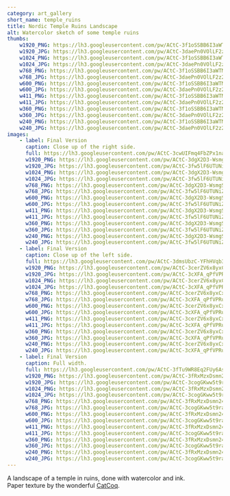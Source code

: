 ```yaml
---
category: art_gallery
short_name: temple_ruins
title: Nordic Temple Ruins Landscape
alt: Watercolor sketch of some temple ruins
thumbs:
    w1920_PNG: https://lh3.googleusercontent.com/pw/ACtC-3f1oSSBB6I3aWTM2p4Jtbxow8DOZhaiv1AA8e_qs9NJuSuzDAVOVC7xuWuP8DIIknLBZgYoSPMeiRcjEpCbdqatH9Y-Xdw0RiI8qwzUtyesKWj4-d8nyVeB4LIkDJRArWQNQb6iA66qZhRmddu7mfhX=w355
    w1920_JPG: https://lh3.googleusercontent.com/pw/ACtC-3daePn0VOlLF2z2lNnavjwJG_kSvvjS_5zA1DmdM3HoLkovuy66E3ja73Sr2wTz7JihBBLNfGVxTwDfe3oNQNo4AOMdqn0HJ_ZFaGUyS4RWC2JE6UcPbsqrlJFeOds2Tlxlk4QRMsFmpzJejwBuZzhJ=w355
    w1024_PNG: https://lh3.googleusercontent.com/pw/ACtC-3f1oSSBB6I3aWTM2p4Jtbxow8DOZhaiv1AA8e_qs9NJuSuzDAVOVC7xuWuP8DIIknLBZgYoSPMeiRcjEpCbdqatH9Y-Xdw0RiI8qwzUtyesKWj4-d8nyVeB4LIkDJRArWQNQb6iA66qZhRmddu7mfhX=w284
    w1024_JPG: https://lh3.googleusercontent.com/pw/ACtC-3daePn0VOlLF2z2lNnavjwJG_kSvvjS_5zA1DmdM3HoLkovuy66E3ja73Sr2wTz7JihBBLNfGVxTwDfe3oNQNo4AOMdqn0HJ_ZFaGUyS4RWC2JE6UcPbsqrlJFeOds2Tlxlk4QRMsFmpzJejwBuZzhJ=w284
    w768_PNG: https://lh3.googleusercontent.com/pw/ACtC-3f1oSSBB6I3aWTM2p4Jtbxow8DOZhaiv1AA8e_qs9NJuSuzDAVOVC7xuWuP8DIIknLBZgYoSPMeiRcjEpCbdqatH9Y-Xdw0RiI8qwzUtyesKWj4-d8nyVeB4LIkDJRArWQNQb6iA66qZhRmddu7mfhX=w213
    w768_JPG: https://lh3.googleusercontent.com/pw/ACtC-3daePn0VOlLF2z2lNnavjwJG_kSvvjS_5zA1DmdM3HoLkovuy66E3ja73Sr2wTz7JihBBLNfGVxTwDfe3oNQNo4AOMdqn0HJ_ZFaGUyS4RWC2JE6UcPbsqrlJFeOds2Tlxlk4QRMsFmpzJejwBuZzhJ=w213
    w600_PNG: https://lh3.googleusercontent.com/pw/ACtC-3f1oSSBB6I3aWTM2p4Jtbxow8DOZhaiv1AA8e_qs9NJuSuzDAVOVC7xuWuP8DIIknLBZgYoSPMeiRcjEpCbdqatH9Y-Xdw0RiI8qwzUtyesKWj4-d8nyVeB4LIkDJRArWQNQb6iA66qZhRmddu7mfhX=w166
    w600_JPG: https://lh3.googleusercontent.com/pw/ACtC-3daePn0VOlLF2z2lNnavjwJG_kSvvjS_5zA1DmdM3HoLkovuy66E3ja73Sr2wTz7JihBBLNfGVxTwDfe3oNQNo4AOMdqn0HJ_ZFaGUyS4RWC2JE6UcPbsqrlJFeOds2Tlxlk4QRMsFmpzJejwBuZzhJ=w166
    w411_PNG: https://lh3.googleusercontent.com/pw/ACtC-3f1oSSBB6I3aWTM2p4Jtbxow8DOZhaiv1AA8e_qs9NJuSuzDAVOVC7xuWuP8DIIknLBZgYoSPMeiRcjEpCbdqatH9Y-Xdw0RiI8qwzUtyesKWj4-d8nyVeB4LIkDJRArWQNQb6iA66qZhRmddu7mfhX=w114
    w411_JPG: https://lh3.googleusercontent.com/pw/ACtC-3daePn0VOlLF2z2lNnavjwJG_kSvvjS_5zA1DmdM3HoLkovuy66E3ja73Sr2wTz7JihBBLNfGVxTwDfe3oNQNo4AOMdqn0HJ_ZFaGUyS4RWC2JE6UcPbsqrlJFeOds2Tlxlk4QRMsFmpzJejwBuZzhJ=w114
    w360_PNG: https://lh3.googleusercontent.com/pw/ACtC-3f1oSSBB6I3aWTM2p4Jtbxow8DOZhaiv1AA8e_qs9NJuSuzDAVOVC7xuWuP8DIIknLBZgYoSPMeiRcjEpCbdqatH9Y-Xdw0RiI8qwzUtyesKWj4-d8nyVeB4LIkDJRArWQNQb6iA66qZhRmddu7mfhX=w100
    w360_JPG: https://lh3.googleusercontent.com/pw/ACtC-3daePn0VOlLF2z2lNnavjwJG_kSvvjS_5zA1DmdM3HoLkovuy66E3ja73Sr2wTz7JihBBLNfGVxTwDfe3oNQNo4AOMdqn0HJ_ZFaGUyS4RWC2JE6UcPbsqrlJFeOds2Tlxlk4QRMsFmpzJejwBuZzhJ=w100
    w240_PNG: https://lh3.googleusercontent.com/pw/ACtC-3f1oSSBB6I3aWTM2p4Jtbxow8DOZhaiv1AA8e_qs9NJuSuzDAVOVC7xuWuP8DIIknLBZgYoSPMeiRcjEpCbdqatH9Y-Xdw0RiI8qwzUtyesKWj4-d8nyVeB4LIkDJRArWQNQb6iA66qZhRmddu7mfhX=w66
    w240_JPG: https://lh3.googleusercontent.com/pw/ACtC-3daePn0VOlLF2z2lNnavjwJG_kSvvjS_5zA1DmdM3HoLkovuy66E3ja73Sr2wTz7JihBBLNfGVxTwDfe3oNQNo4AOMdqn0HJ_ZFaGUyS4RWC2JE6UcPbsqrlJFeOds2Tlxlk4QRMsFmpzJejwBuZzhJ=w66
images:
    - label: Final Version
      caption: Close up of the right side.
      full: https://lh3.googleusercontent.com/pw/ACtC-3cwUIFmq4FbZPx1nayL5r27iVLySdgT-_85qp5IdWn5VPN6nOVWlzpYxHOgWIqb7SwUvB33D5wgV6zQAEzVk9AF_s22onL6wdav6lu3PRmKAWUV3Dou8rP3z6lfBrDKb_d3OWVjlJyv6aMQZM4XzdWn=w1080
      w1920_PNG: https://lh3.googleusercontent.com/pw/ACtC-3dgX2D3-WsmgSngyWqMUaLvrKljzOdKKq4ZhcvMiKU7lTRnEmtNVd39QH1AzIfBuL6dQYYK5rLnDaFe7hYqbU7gkFhjxkqtEq00SmR_XWJNw1eJVUATMkXIMBoH4a1ASDR8GE7iQrhwkw297mcywtrW=w850
      w1920_JPG: https://lh3.googleusercontent.com/pw/ACtC-3fw5lF6UTUNiZU_R5RiPWwrvkDlStyR8ETyymnGzqYRfoeIEyRwB9zB4EzZOaoRpvAH6yPcSjRuZFepP7s71xqshjcHZ__llDetMdSZxLYblQaZ56sqfQPC_hQcfDes-_YEMPIxZi9HnkubxdQ6V1OJ=w850
      w1024_PNG: https://lh3.googleusercontent.com/pw/ACtC-3dgX2D3-WsmgSngyWqMUaLvrKljzOdKKq4ZhcvMiKU7lTRnEmtNVd39QH1AzIfBuL6dQYYK5rLnDaFe7hYqbU7gkFhjxkqtEq00SmR_XWJNw1eJVUATMkXIMBoH4a1ASDR8GE7iQrhwkw297mcywtrW=w711
      w1024_JPG: https://lh3.googleusercontent.com/pw/ACtC-3fw5lF6UTUNiZU_R5RiPWwrvkDlStyR8ETyymnGzqYRfoeIEyRwB9zB4EzZOaoRpvAH6yPcSjRuZFepP7s71xqshjcHZ__llDetMdSZxLYblQaZ56sqfQPC_hQcfDes-_YEMPIxZi9HnkubxdQ6V1OJ=w711
      w768_PNG: https://lh3.googleusercontent.com/pw/ACtC-3dgX2D3-WsmgSngyWqMUaLvrKljzOdKKq4ZhcvMiKU7lTRnEmtNVd39QH1AzIfBuL6dQYYK5rLnDaFe7hYqbU7gkFhjxkqtEq00SmR_XWJNw1eJVUATMkXIMBoH4a1ASDR8GE7iQrhwkw297mcywtrW=w533
      w768_JPG: https://lh3.googleusercontent.com/pw/ACtC-3fw5lF6UTUNiZU_R5RiPWwrvkDlStyR8ETyymnGzqYRfoeIEyRwB9zB4EzZOaoRpvAH6yPcSjRuZFepP7s71xqshjcHZ__llDetMdSZxLYblQaZ56sqfQPC_hQcfDes-_YEMPIxZi9HnkubxdQ6V1OJ=w533
      w600_PNG: https://lh3.googleusercontent.com/pw/ACtC-3dgX2D3-WsmgSngyWqMUaLvrKljzOdKKq4ZhcvMiKU7lTRnEmtNVd39QH1AzIfBuL6dQYYK5rLnDaFe7hYqbU7gkFhjxkqtEq00SmR_XWJNw1eJVUATMkXIMBoH4a1ASDR8GE7iQrhwkw297mcywtrW=w416
      w600_JPG: https://lh3.googleusercontent.com/pw/ACtC-3fw5lF6UTUNiZU_R5RiPWwrvkDlStyR8ETyymnGzqYRfoeIEyRwB9zB4EzZOaoRpvAH6yPcSjRuZFepP7s71xqshjcHZ__llDetMdSZxLYblQaZ56sqfQPC_hQcfDes-_YEMPIxZi9HnkubxdQ6V1OJ=w416
      w411_PNG: https://lh3.googleusercontent.com/pw/ACtC-3dgX2D3-WsmgSngyWqMUaLvrKljzOdKKq4ZhcvMiKU7lTRnEmtNVd39QH1AzIfBuL6dQYYK5rLnDaFe7hYqbU7gkFhjxkqtEq00SmR_XWJNw1eJVUATMkXIMBoH4a1ASDR8GE7iQrhwkw297mcywtrW=w285
      w411_JPG: https://lh3.googleusercontent.com/pw/ACtC-3fw5lF6UTUNiZU_R5RiPWwrvkDlStyR8ETyymnGzqYRfoeIEyRwB9zB4EzZOaoRpvAH6yPcSjRuZFepP7s71xqshjcHZ__llDetMdSZxLYblQaZ56sqfQPC_hQcfDes-_YEMPIxZi9HnkubxdQ6V1OJ=w285
      w360_PNG: https://lh3.googleusercontent.com/pw/ACtC-3dgX2D3-WsmgSngyWqMUaLvrKljzOdKKq4ZhcvMiKU7lTRnEmtNVd39QH1AzIfBuL6dQYYK5rLnDaFe7hYqbU7gkFhjxkqtEq00SmR_XWJNw1eJVUATMkXIMBoH4a1ASDR8GE7iQrhwkw297mcywtrW=w250
      w360_JPG: https://lh3.googleusercontent.com/pw/ACtC-3fw5lF6UTUNiZU_R5RiPWwrvkDlStyR8ETyymnGzqYRfoeIEyRwB9zB4EzZOaoRpvAH6yPcSjRuZFepP7s71xqshjcHZ__llDetMdSZxLYblQaZ56sqfQPC_hQcfDes-_YEMPIxZi9HnkubxdQ6V1OJ=w250
      w240_PNG: https://lh3.googleusercontent.com/pw/ACtC-3dgX2D3-WsmgSngyWqMUaLvrKljzOdKKq4ZhcvMiKU7lTRnEmtNVd39QH1AzIfBuL6dQYYK5rLnDaFe7hYqbU7gkFhjxkqtEq00SmR_XWJNw1eJVUATMkXIMBoH4a1ASDR8GE7iQrhwkw297mcywtrW=w166
      w240_JPG: https://lh3.googleusercontent.com/pw/ACtC-3fw5lF6UTUNiZU_R5RiPWwrvkDlStyR8ETyymnGzqYRfoeIEyRwB9zB4EzZOaoRpvAH6yPcSjRuZFepP7s71xqshjcHZ__llDetMdSZxLYblQaZ56sqfQPC_hQcfDes-_YEMPIxZi9HnkubxdQ6V1OJ=w166
    - label: Final Version
      caption: Close up of the left side.
      full: https://lh3.googleusercontent.com/pw/ACtC-3dmsUbzC-YFhHVqb3WEzOEfRqVZcakV_oIU-klbU4bn7Te3cHkKrKKfAAXzYvuHc-qk4UTYHmpeYAr12JPVZj3qnnbtnKnsbz9B5ZhoJddVhSXyDINzXrA0LORHJFTvmKuaBlfLB6oOLemXX1eQof48=w1080
      w1920_PNG: https://lh3.googleusercontent.com/pw/ACtC-3cerZV6x8yxCxNofQwQhouzNkEWUvAK0yR5_UQs7FdVMeFtwRbf-7cBv_MBf7MwOT79L8HzyjJBprbnNdQwdWn75-_aoQP0TnDUX4IViqQPxmvD8P8bpuSrH_H7xGekWc4H-yVM7Cd3_BEde9VaYkcL=w850
      w1920_JPG: https://lh3.googleusercontent.com/pw/ACtC-3cXFA_qPfVPRuAdcWh4mdpXuxG4Zn3rm65PQ4YDCvDZYqChxr12je4UQGOsXtO-aHeL-T-vR18ZBy01mYLFc-xoaojUu0PwK6nxbtAlEOS2heC47lYw76_KdIYXIrmzftJ3CgKI6YUrvy-1z37ePvhT=w850
      w1024_PNG: https://lh3.googleusercontent.com/pw/ACtC-3cerZV6x8yxCxNofQwQhouzNkEWUvAK0yR5_UQs7FdVMeFtwRbf-7cBv_MBf7MwOT79L8HzyjJBprbnNdQwdWn75-_aoQP0TnDUX4IViqQPxmvD8P8bpuSrH_H7xGekWc4H-yVM7Cd3_BEde9VaYkcL=w711
      w1024_JPG: https://lh3.googleusercontent.com/pw/ACtC-3cXFA_qPfVPRuAdcWh4mdpXuxG4Zn3rm65PQ4YDCvDZYqChxr12je4UQGOsXtO-aHeL-T-vR18ZBy01mYLFc-xoaojUu0PwK6nxbtAlEOS2heC47lYw76_KdIYXIrmzftJ3CgKI6YUrvy-1z37ePvhT=w711
      w768_PNG: https://lh3.googleusercontent.com/pw/ACtC-3cerZV6x8yxCxNofQwQhouzNkEWUvAK0yR5_UQs7FdVMeFtwRbf-7cBv_MBf7MwOT79L8HzyjJBprbnNdQwdWn75-_aoQP0TnDUX4IViqQPxmvD8P8bpuSrH_H7xGekWc4H-yVM7Cd3_BEde9VaYkcL=w533
      w768_JPG: https://lh3.googleusercontent.com/pw/ACtC-3cXFA_qPfVPRuAdcWh4mdpXuxG4Zn3rm65PQ4YDCvDZYqChxr12je4UQGOsXtO-aHeL-T-vR18ZBy01mYLFc-xoaojUu0PwK6nxbtAlEOS2heC47lYw76_KdIYXIrmzftJ3CgKI6YUrvy-1z37ePvhT=w533
      w600_PNG: https://lh3.googleusercontent.com/pw/ACtC-3cerZV6x8yxCxNofQwQhouzNkEWUvAK0yR5_UQs7FdVMeFtwRbf-7cBv_MBf7MwOT79L8HzyjJBprbnNdQwdWn75-_aoQP0TnDUX4IViqQPxmvD8P8bpuSrH_H7xGekWc4H-yVM7Cd3_BEde9VaYkcL=w416
      w600_JPG: https://lh3.googleusercontent.com/pw/ACtC-3cXFA_qPfVPRuAdcWh4mdpXuxG4Zn3rm65PQ4YDCvDZYqChxr12je4UQGOsXtO-aHeL-T-vR18ZBy01mYLFc-xoaojUu0PwK6nxbtAlEOS2heC47lYw76_KdIYXIrmzftJ3CgKI6YUrvy-1z37ePvhT=w416
      w411_PNG: https://lh3.googleusercontent.com/pw/ACtC-3cerZV6x8yxCxNofQwQhouzNkEWUvAK0yR5_UQs7FdVMeFtwRbf-7cBv_MBf7MwOT79L8HzyjJBprbnNdQwdWn75-_aoQP0TnDUX4IViqQPxmvD8P8bpuSrH_H7xGekWc4H-yVM7Cd3_BEde9VaYkcL=w285
      w411_JPG: https://lh3.googleusercontent.com/pw/ACtC-3cXFA_qPfVPRuAdcWh4mdpXuxG4Zn3rm65PQ4YDCvDZYqChxr12je4UQGOsXtO-aHeL-T-vR18ZBy01mYLFc-xoaojUu0PwK6nxbtAlEOS2heC47lYw76_KdIYXIrmzftJ3CgKI6YUrvy-1z37ePvhT=w285
      w360_PNG: https://lh3.googleusercontent.com/pw/ACtC-3cerZV6x8yxCxNofQwQhouzNkEWUvAK0yR5_UQs7FdVMeFtwRbf-7cBv_MBf7MwOT79L8HzyjJBprbnNdQwdWn75-_aoQP0TnDUX4IViqQPxmvD8P8bpuSrH_H7xGekWc4H-yVM7Cd3_BEde9VaYkcL=w250
      w360_JPG: https://lh3.googleusercontent.com/pw/ACtC-3cXFA_qPfVPRuAdcWh4mdpXuxG4Zn3rm65PQ4YDCvDZYqChxr12je4UQGOsXtO-aHeL-T-vR18ZBy01mYLFc-xoaojUu0PwK6nxbtAlEOS2heC47lYw76_KdIYXIrmzftJ3CgKI6YUrvy-1z37ePvhT=w250
      w240_PNG: https://lh3.googleusercontent.com/pw/ACtC-3cerZV6x8yxCxNofQwQhouzNkEWUvAK0yR5_UQs7FdVMeFtwRbf-7cBv_MBf7MwOT79L8HzyjJBprbnNdQwdWn75-_aoQP0TnDUX4IViqQPxmvD8P8bpuSrH_H7xGekWc4H-yVM7Cd3_BEde9VaYkcL=w166
      w240_JPG: https://lh3.googleusercontent.com/pw/ACtC-3cXFA_qPfVPRuAdcWh4mdpXuxG4Zn3rm65PQ4YDCvDZYqChxr12je4UQGOsXtO-aHeL-T-vR18ZBy01mYLFc-xoaojUu0PwK6nxbtAlEOS2heC47lYw76_KdIYXIrmzftJ3CgKI6YUrvy-1z37ePvhT=w166
    - label: Final Version
      caption: Full width.
      full: https://lh3.googleusercontent.com/pw/ACtC-3fTu9WR8Eq2FUy6AswNr8Fd_RS41Q6Fz8186dHshU-8OYoAFuDjf286HhXI4QPqgzIMFgHtJG--M1ohXP6weq6G5PHdBPU2o2DonyN7zfo5e33zhECd158WRIYf242SpL-1LkHXVh2y1SSS9X2fNcHh=w1080
      w1920_PNG: https://lh3.googleusercontent.com/pw/ACtC-3fRxMzxDsmn24eg08w65uPPXpl_JwPWznph-CF-ClCbHyK1H1u_21FkszW5N4CEJ6EyvBblOhK6ekWaVOxQbei81WqnaNTor4pbFd2Kl-Dce8TOm03-Yt1nCPybM1wduuf5x5COldRRKcjhGCEyOq7n=w850
      w1920_JPG: https://lh3.googleusercontent.com/pw/ACtC-3cogGKww5t9raAu_RwjYtgz9wzDGMzxpcSK_1v3qd4iaiT20pO1t2gI9wN4QJi9AYRJs2a6Z1k7qLnLLIg8Bd-S0G_t36qDFhiowZx_38mak7Mx7xdA75weLeipwUO8BR0j2OBtHSlSaXKUggzkuEIT=w850
      w1024_PNG: https://lh3.googleusercontent.com/pw/ACtC-3fRxMzxDsmn24eg08w65uPPXpl_JwPWznph-CF-ClCbHyK1H1u_21FkszW5N4CEJ6EyvBblOhK6ekWaVOxQbei81WqnaNTor4pbFd2Kl-Dce8TOm03-Yt1nCPybM1wduuf5x5COldRRKcjhGCEyOq7n=w711
      w1024_JPG: https://lh3.googleusercontent.com/pw/ACtC-3cogGKww5t9raAu_RwjYtgz9wzDGMzxpcSK_1v3qd4iaiT20pO1t2gI9wN4QJi9AYRJs2a6Z1k7qLnLLIg8Bd-S0G_t36qDFhiowZx_38mak7Mx7xdA75weLeipwUO8BR0j2OBtHSlSaXKUggzkuEIT=w711
      w768_PNG: https://lh3.googleusercontent.com/pw/ACtC-3fRxMzxDsmn24eg08w65uPPXpl_JwPWznph-CF-ClCbHyK1H1u_21FkszW5N4CEJ6EyvBblOhK6ekWaVOxQbei81WqnaNTor4pbFd2Kl-Dce8TOm03-Yt1nCPybM1wduuf5x5COldRRKcjhGCEyOq7n=w533
      w768_JPG: https://lh3.googleusercontent.com/pw/ACtC-3cogGKww5t9raAu_RwjYtgz9wzDGMzxpcSK_1v3qd4iaiT20pO1t2gI9wN4QJi9AYRJs2a6Z1k7qLnLLIg8Bd-S0G_t36qDFhiowZx_38mak7Mx7xdA75weLeipwUO8BR0j2OBtHSlSaXKUggzkuEIT=w533
      w600_PNG: https://lh3.googleusercontent.com/pw/ACtC-3fRxMzxDsmn24eg08w65uPPXpl_JwPWznph-CF-ClCbHyK1H1u_21FkszW5N4CEJ6EyvBblOhK6ekWaVOxQbei81WqnaNTor4pbFd2Kl-Dce8TOm03-Yt1nCPybM1wduuf5x5COldRRKcjhGCEyOq7n=w416
      w600_JPG: https://lh3.googleusercontent.com/pw/ACtC-3cogGKww5t9raAu_RwjYtgz9wzDGMzxpcSK_1v3qd4iaiT20pO1t2gI9wN4QJi9AYRJs2a6Z1k7qLnLLIg8Bd-S0G_t36qDFhiowZx_38mak7Mx7xdA75weLeipwUO8BR0j2OBtHSlSaXKUggzkuEIT=w416
      w411_PNG: https://lh3.googleusercontent.com/pw/ACtC-3fRxMzxDsmn24eg08w65uPPXpl_JwPWznph-CF-ClCbHyK1H1u_21FkszW5N4CEJ6EyvBblOhK6ekWaVOxQbei81WqnaNTor4pbFd2Kl-Dce8TOm03-Yt1nCPybM1wduuf5x5COldRRKcjhGCEyOq7n=w285
      w411_JPG: https://lh3.googleusercontent.com/pw/ACtC-3cogGKww5t9raAu_RwjYtgz9wzDGMzxpcSK_1v3qd4iaiT20pO1t2gI9wN4QJi9AYRJs2a6Z1k7qLnLLIg8Bd-S0G_t36qDFhiowZx_38mak7Mx7xdA75weLeipwUO8BR0j2OBtHSlSaXKUggzkuEIT=w285
      w360_PNG: https://lh3.googleusercontent.com/pw/ACtC-3fRxMzxDsmn24eg08w65uPPXpl_JwPWznph-CF-ClCbHyK1H1u_21FkszW5N4CEJ6EyvBblOhK6ekWaVOxQbei81WqnaNTor4pbFd2Kl-Dce8TOm03-Yt1nCPybM1wduuf5x5COldRRKcjhGCEyOq7n=w250
      w360_JPG: https://lh3.googleusercontent.com/pw/ACtC-3cogGKww5t9raAu_RwjYtgz9wzDGMzxpcSK_1v3qd4iaiT20pO1t2gI9wN4QJi9AYRJs2a6Z1k7qLnLLIg8Bd-S0G_t36qDFhiowZx_38mak7Mx7xdA75weLeipwUO8BR0j2OBtHSlSaXKUggzkuEIT=w250
      w240_PNG: https://lh3.googleusercontent.com/pw/ACtC-3fRxMzxDsmn24eg08w65uPPXpl_JwPWznph-CF-ClCbHyK1H1u_21FkszW5N4CEJ6EyvBblOhK6ekWaVOxQbei81WqnaNTor4pbFd2Kl-Dce8TOm03-Yt1nCPybM1wduuf5x5COldRRKcjhGCEyOq7n=w166
      w240_JPG: https://lh3.googleusercontent.com/pw/ACtC-3cogGKww5t9raAu_RwjYtgz9wzDGMzxpcSK_1v3qd4iaiT20pO1t2gI9wN4QJi9AYRJs2a6Z1k7qLnLLIg8Bd-S0G_t36qDFhiowZx_38mak7Mx7xdA75weLeipwUO8BR0j2OBtHSlSaXKUggzkuEIT=w166
---
```


A landscape of a temple in ruins, done with watercolor and ink.  
Paper texture by the wonderful [CatCoq](https://www.instagram.com/catcoq/).
